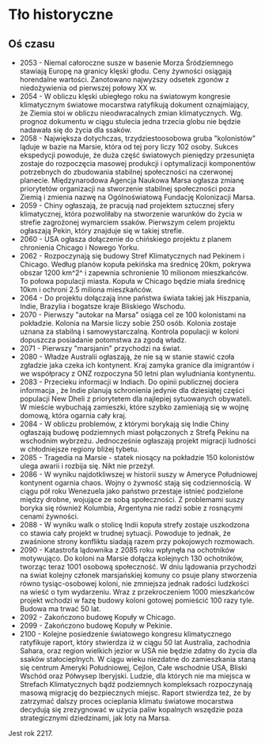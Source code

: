 # Tło historyczne

## Oś czasu

* 2053 - Niemal całoroczne susze w basenie Morza Śródziemnego stawiają Europę na granicy klęski głodu. Ceny żywności osiągają horendalne wartości. Zanotowano najwyższy odsetek zgonów z niedożywienia od pierwszej połowy XX w.
* 2054 - W obliczu klęski ubiegłego roku na światowym kongresie klimatycznym światowe mocarstwa ratyfikują dokument oznajmiający, że Ziemia stoi w obliczu nieodwracalnych zmian klimatycznych. Wg. prognoz dokumentu w ciągu stulecia jedna trzecia globu nie będzie nadawała się do życia dla ssaków.
* 2058 - Największa dotychczas, trzydziestoosobowa gruba "kolonistów" ląduje w bazie na Marsie, która od tej pory liczy 102 osoby. Sukces ekspedycji powoduje, że duża część światowych pieniędzy przesunięta zostaje do rozpoczęcia masowej produkcji i optymalizacji komponentów potrzebnych do zbudowania stabilnej społeczności na czerwonej planecie. Międzynarodowa Agencja Naukowa Marsa ogłasza zmianę priorytetów organizacji na stworzenie stabilnej społeczności poza Ziemią i zmienia nazwę na Ogólnoświatową Fundację Kolonizacji Marsa.
* 2059 - Chiny ogłaszają, że pracują nad projektem sztucznej sfery klimatycznej, która pozwoliłaby na stworzenie warunków do życia w strefie zagrożonej wymarciem ssaków. Pierwszym celem projektu ogłaszają Pekin, który znajduje się w takiej strefie.
* 2060 - USA ogłasza dołączenie do chińskiego projektu z planem chronienia Chicago i Nowego Yorku.
* 2062 - Rozpoczynają się budowy Stref Klimatycznych nad Pekinem i Chicago. Według planów kopuła pekińska ma średnicę 20km, pokrywa obszar 1200 km^2^ i zapewnia schronienie 10 milionom mieszkańców. To połowa populacji miasta. Kopuła w Chicago będzie miała średnicę 10km i ochroni 2.5 miliona mieszkańców. 
* 2064 - Do projektu dołączają inne państwa świata takiej jak Hiszpania, Indie, Brazylia i bogatsze kraje Bliskiego Wschodu.
* 2070 - Pierwszy "autokar na Marsa" osiąga cel ze 100 kolonistami na pokładzie. Kolonia na Marsie liczy sobie 250 osób. Kolonia zostaje uznana za stabilną i samowystarczalną. Kontrola populacji w koloni dopuszcza posiadanie potomstwa za zgodą władz.
* 2071 - Pierwszy "marsjanin" przychodzi na świat.
* 2080 - Władze Australii ogłaszają, że nie są w stanie stawić czoła zgładzie jaka czeka ich kontynent. Kraj zamyka granice dla imigrantów i we współpracy z ONZ rozpoczyna 50 letni plan wyludniania kontynentu.  
* 2083 - Przecieku informacji w Indiach. Do opinii publicznej dociera informacja , że Indie planują schronienia jedynie dla dziesiątej części populacji New Dheli z priorytetem dla najlepiej sytuowanych obywateli. W mieście wybuchają zamieszki, które szybko zamieniają się w wojnę domową, która ogarnia cały kraj.
* 2084 - W obliczu problemów, z którymi borykają się Indie Chiny ogłaszają budowę podziemnych miast połączonych z Strefą Pekinu na wschodnim wybrzeżu. Jednocześnie ogłaszają projekt migracji ludności w chłodniejsze regiony bliżej tybetu.
* 2085 - Tragedia na Marsie - statek niosący na pokładzie 150 kolonistów ulega awarii i rozbija się. Nikt nie przeżył. 
* 2086 - W wyniku najdotkliwszej w historii suszy w Ameryce Południowej kontynent ogarnia chaos. Wojny o żywność stają się codziennością. W ciągu pół roku Wenezuela jako państwo przestaje istnieć podzielone między drobne, wojujące ze sobą społeczności. Z problemami suszy boryka się również Kolumbia, Argentyna nie radzi sobie z rosnącymi cenami żywności.
* 2088 - W wyniku walk o stolicę Indii kopuła strefy zostaje uszkodzona co stawia cały projekt w trudnej sytuacji. Powoduje to jednak, że zwaśnione strony konfliktu siadają razem przy pokojowych rozmowach.
* 2090 - Katastrofa lądownika z 2085 roku wpłynęła na ochotników motywująco. Do koloni na Marsie dołącza kolejnych 130 ochotników, tworząc teraz 1001 osobową społeczność. W dniu lądowania przychodzi na świat kolejny członek marsjańskiej komuny co psuje plany stworzenia równo tysiąc-osobowej koloni, nie zmniejsza jednak radości ludzkości na wieść o tym wydarzeniu. Wraz z przekroczeniem 1000 mieszkańców projekt wchodzi w fazę budowy koloni gotowej pomieścić 100 razy tyle. Budowa ma trwać 50 lat.
* 2092 - Zakończono budowę Kopuły w Chicago.
* 2099 - Zakończono budowę Kopuły w Pekinie.
* 2100 - Kolejne posiedzenie światowego kongresu klimatycznego ratyfikuje raport, który stwierdza iż w ciągu 50 lat Australia, zachodnia Sahara, oraz region wielkich jezior w USA nie będzie zdatny do życia dla ssaków stałocieplnych. W ciągu wieku niezdatne do zamieszkania staną się centrum Ameryki Południowej, Cejlon, Całe wschodnie USA, Bliski Wschód oraz Półwysep Iberyjski. Ludzie, dla których nie ma miejsca w Strefach Klimatycznych bądź podziemnych kompleksach rozpoczynają masową migrację do bezpiecznych miejsc. Raport stwierdza też, że by zatrzymać dalszy proces ocieplania klimatu światowe mocarstwa decydują się zrezygnować w użycia paliw kopalnych wszędzie poza strategicznymi dziedzinami, jak loty na Marsa. 

Jest rok 2217. 
<!--stackedit_data:
eyJoaXN0b3J5IjpbMTc3NzM0MjEzNiw0OTQzMTg5NF19
-->